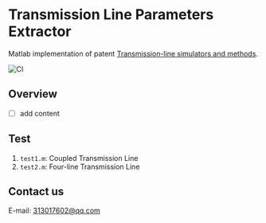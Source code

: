 # Transmission Line Parameters Extractor

Matlab implementation of patent [Transmission-line simulators and methods](https://patents.google.com/patent/US8892414B1/en).

![CI](https://github.com/grwei/transmission-line-params-extractor/workflows/CI/badge.svg?branch=matlab)

## Overview

- [ ] add content

## Test

1. `test1.m`: Coupled Transmission Line
1. `test2.m`: Four-line Transmission Line

## Contact us

E-mail: 313017602@qq.com
